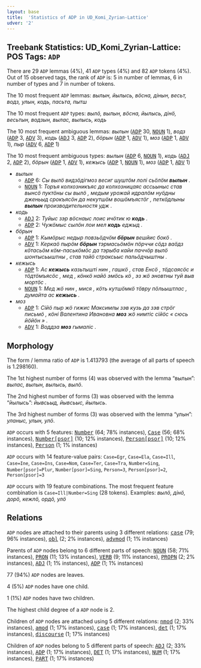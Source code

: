 ```yaml
---
layout: base
title:  'Statistics of ADP in UD_Komi_Zyrian-Lattice'
udver: '2'
---
```


## Treebank Statistics: UD_Komi_Zyrian-Lattice: POS Tags: `ADP`

There are 29 `ADP` lemmas (4%), 41 `ADP` types (4%) and 82 `ADP` tokens (4%).
Out of 15 observed tags, the rank of `ADP` is: 5 in number of lemmas, 6 in number of types and 7 in number of tokens.

The 10 most frequent `ADP` lemmas: <em>вылын, йылысь, вӧсна, дінын, весьт, водз, улын, кодь, пасьта, пытш</em>

The 10 most frequent `ADP` types:  <em>вылӧ, вылын, вӧсна, йылысь, дінӧ, весьтын, водзын, вылас, вылысь, кодь</em>

The 10 most frequent ambiguous lemmas: <em>вылын</em> (<tt><a href="kpv_lattice-pos-ADP.html">ADP</a></tt> 30, <tt><a href="kpv_lattice-pos-NOUN.html">NOUN</a></tt> 1), <em>водз</em> (<tt><a href="kpv_lattice-pos-ADP.html">ADP</a></tt> 3, <tt><a href="kpv_lattice-pos-ADV.html">ADV</a></tt> 3), <em>кодь</em> (<tt><a href="kpv_lattice-pos-ADJ.html">ADJ</a></tt> 3, <tt><a href="kpv_lattice-pos-ADP.html">ADP</a></tt> 2), <em>бӧрын</em> (<tt><a href="kpv_lattice-pos-ADP.html">ADP</a></tt> 1, <tt><a href="kpv_lattice-pos-ADV.html">ADV</a></tt> 1), <em>моз</em> (<tt><a href="kpv_lattice-pos-ADP.html">ADP</a></tt> 1, <tt><a href="kpv_lattice-pos-ADV.html">ADV</a></tt> 1), <em>пыр</em> (<tt><a href="kpv_lattice-pos-ADV.html">ADV</a></tt> 6, <tt><a href="kpv_lattice-pos-ADP.html">ADP</a></tt> 1)

The 10 most frequent ambiguous types:  <em>вылын</em> (<tt><a href="kpv_lattice-pos-ADP.html">ADP</a></tt> 6, <tt><a href="kpv_lattice-pos-NOUN.html">NOUN</a></tt> 1), <em>кодь</em> (<tt><a href="kpv_lattice-pos-ADJ.html">ADJ</a></tt> 2, <tt><a href="kpv_lattice-pos-ADP.html">ADP</a></tt> 2), <em>бӧрын</em> (<tt><a href="kpv_lattice-pos-ADP.html">ADP</a></tt> 1, <tt><a href="kpv_lattice-pos-ADV.html">ADV</a></tt> 1), <em>кежысь</em> (<tt><a href="kpv_lattice-pos-ADP.html">ADP</a></tt> 1, <tt><a href="kpv_lattice-pos-NOUN.html">NOUN</a></tt> 1), <em>моз</em> (<tt><a href="kpv_lattice-pos-ADP.html">ADP</a></tt> 1, <tt><a href="kpv_lattice-pos-ADV.html">ADV</a></tt> 1)


* <em>вылын</em>
  * <tt><a href="kpv_lattice-pos-ADP.html">ADP</a></tt> 6: <em>Сы вылӧ видзӧдігмоз весиг шуштӧм лолі сьӧлӧм <b>вылын</b> .</em>
  * <tt><a href="kpv_lattice-pos-NOUN.html">NOUN</a></tt> 1: <em>Торъя колхозникъяс да колхозницаяс ассьыныс став вынсӧ пуктӧны сы вылӧ , медым урожай идралӧм нуӧдны дженьыд срокъясӧн да некутшӧм вошӧмъястӧг , петкӧдлыны <b>вылын</b> производительностя удж .</em>
* <em>кодь</em>
  * <tt><a href="kpv_lattice-pos-ADJ.html">ADJ</a></tt> 2: <em>Туйыс зэр вӧснаыс лоис ичӧтик ю <b>кодь</b> .</em>
  * <tt><a href="kpv_lattice-pos-ADP.html">ADP</a></tt> 2: <em>Чужӧмыс сылӧн лои мел <b>кодь</b> еджыд .</em>
* <em>бӧрын</em>
  * <tt><a href="kpv_lattice-pos-ADP.html">ADP</a></tt> 1: <em>Кымӧрыс недыр повзьӧдчӧм <b>бӧрын</b> вешйис бокӧ .</em>
  * <tt><a href="kpv_lattice-pos-ADV.html">ADV</a></tt> 1: <em>Керкаӧ пырӧм <b>бӧрын</b> тэрмасьӧмӧн пӧрччи сӧдз ваӧдз кӧтасьӧм кӧм-паськӧмӧс да тэрыба кайи паччӧр вылӧ шонтысьыштны , став тайӧ страксьыс пальӧдчыштны .</em>
* <em>кежысь</em>
  * <tt><a href="kpv_lattice-pos-ADP.html">ADP</a></tt> 1: <em>Ас <b>кежысь</b> казьтышті нин , гашкӧ , став Енсӧ , тӧдсаясӧс и тӧдтӧмъясӧс , мед , кӧнкӧ найӧ эмӧсь кӧ , эз жӧ эновтны туй выв мортӧс .</em>
  * <tt><a href="kpv_lattice-pos-NOUN.html">NOUN</a></tt> 1: <em>Мед жӧ нин , мися , кӧть кутшӧмкӧ тӧвру пӧльыштлас , думайта ас <b>кежысь</b> .</em>
* <em>моз</em>
  * <tt><a href="kpv_lattice-pos-ADP.html">ADP</a></tt> 1: <em>Сійӧ пыр жӧ гижис Максимлы зэв кузь да зэв стрӧг письмӧ , кӧні Валентина Ивановна <b>моз</b> жӧ нимтіс сійӧс « сюсь йӧйӧн » .</em>
  * <tt><a href="kpv_lattice-pos-ADV.html">ADV</a></tt> 1: <em>Воддза <b>моз</b> гымаліс .</em>

## Morphology

The form / lemma ratio of `ADP` is 1.413793 (the average of all parts of speech is 1.298160).

The 1st highest number of forms (4) was observed with the lemma “вылын”: <em>вылас, вылын, вылысь, вылӧ</em>.

The 2nd highest number of forms (3) was observed with the lemma “йылысь”: <em>йывсьыд, йывсьыс, йылысь</em>.

The 3rd highest number of forms (3) was observed with the lemma “улын”: <em>уланыс, улын, улӧ</em>.

`ADP` occurs with 5 features: <tt><a href="kpv_lattice-feat-Number.html">Number</a></tt> (64; 78% instances), <tt><a href="kpv_lattice-feat-Case.html">Case</a></tt> (56; 68% instances), <tt><a href="kpv_lattice-feat-Number-psor.html">Number[psor]</a></tt> (10; 12% instances), <tt><a href="kpv_lattice-feat-Person-psor.html">Person[psor]</a></tt> (10; 12% instances), <tt><a href="kpv_lattice-feat-Person.html">Person</a></tt> (1; 1% instances)

`ADP` occurs with 14 feature-value pairs: `Case=Egr`, `Case=Ela`, `Case=Ill`, `Case=Ine`, `Case=Ins`, `Case=Nom`, `Case=Ter`, `Case=Tra`, `Number=Sing`, `Number[psor]=Plur`, `Number[psor]=Sing`, `Person=3`, `Person[psor]=2`, `Person[psor]=3`

`ADP` occurs with 19 feature combinations.
The most frequent feature combination is `Case=Ill|Number=Sing` (28 tokens).
Examples: <em>вылӧ, дінӧ, дорӧ, кежлӧ, ордӧ, улӧ</em>


## Relations

`ADP` nodes are attached to their parents using 3 different relations: <tt><a href="kpv_lattice-dep-case.html">case</a></tt> (79; 96% instances), <tt><a href="kpv_lattice-dep-obl.html">obl</a></tt> (2; 2% instances), <tt><a href="kpv_lattice-dep-advmod.html">advmod</a></tt> (1; 1% instances)

Parents of `ADP` nodes belong to 6 different parts of speech: <tt><a href="kpv_lattice-pos-NOUN.html">NOUN</a></tt> (58; 71% instances), <tt><a href="kpv_lattice-pos-PRON.html">PRON</a></tt> (11; 13% instances), <tt><a href="kpv_lattice-pos-VERB.html">VERB</a></tt> (9; 11% instances), <tt><a href="kpv_lattice-pos-PROPN.html">PROPN</a></tt> (2; 2% instances), <tt><a href="kpv_lattice-pos-ADJ.html">ADJ</a></tt> (1; 1% instances), <tt><a href="kpv_lattice-pos-ADP.html">ADP</a></tt> (1; 1% instances)

77 (94%) `ADP` nodes are leaves.

4 (5%) `ADP` nodes have one child.

1 (1%) `ADP` nodes have two children.

The highest child degree of a `ADP` node is 2.

Children of `ADP` nodes are attached using 5 different relations: <tt><a href="kpv_lattice-dep-nmod.html">nmod</a></tt> (2; 33% instances), <tt><a href="kpv_lattice-dep-amod.html">amod</a></tt> (1; 17% instances), <tt><a href="kpv_lattice-dep-case.html">case</a></tt> (1; 17% instances), <tt><a href="kpv_lattice-dep-det.html">det</a></tt> (1; 17% instances), <tt><a href="kpv_lattice-dep-discourse.html">discourse</a></tt> (1; 17% instances)

Children of `ADP` nodes belong to 5 different parts of speech: <tt><a href="kpv_lattice-pos-ADJ.html">ADJ</a></tt> (2; 33% instances), <tt><a href="kpv_lattice-pos-ADP.html">ADP</a></tt> (1; 17% instances), <tt><a href="kpv_lattice-pos-DET.html">DET</a></tt> (1; 17% instances), <tt><a href="kpv_lattice-pos-NUM.html">NUM</a></tt> (1; 17% instances), <tt><a href="kpv_lattice-pos-PART.html">PART</a></tt> (1; 17% instances)

